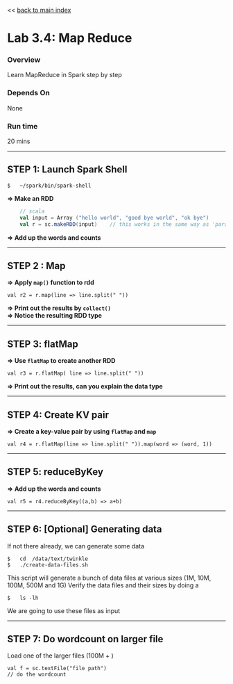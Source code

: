 <link rel='stylesheet' href='../assets/css/main.css'/>

<< [back to main index](../README.md)

Lab 3.4: Map Reduce
===================
### Overview
Learn MapReduce in Spark step by step

### Depends On
None

### Run time
20 mins


--------------------------
STEP 1: Launch Spark Shell
--------------------------

    $   ~/spark/bin/spark-shell


**=> Make an RDD**

```scala
    // scala
    val input = Array ("hello world", "good bye world", "ok bye")
    val r = sc.makeRDD(input)    // this works in the same way as 'parallelize'
```
**=> Add up the words and counts**

------------
STEP 2 : Map
------------
**=> Apply `map()` function to rdd**  

    val r2 = r.map(line => line.split(" "))

**=> Print out the results by `collect()`**  
**=> Notice the resulting RDD type**

---------------
STEP 3: flatMap
---------------
**=> Use `flatMap` to create another RDD**

    val r3 = r.flatMap( line => line.split(" "))

**=> Print out the results, can you explain the data type**


----------------------
STEP 4: Create KV pair
----------------------
**=> Create a key-value pair by using `flatMap` and `map`**  

    val r4 = r.flatMap(line => line.split(" ")).map(word => (word, 1))

-------------------
STEP 5: reduceByKey
-------------------
**=> Add up the words and counts**

    val r5 = r4.reduceByKey((a,b) => a+b)


------------------------
STEP 6:  [Optional] Generating data
------------------------
If not there already, we can generate some data

    $   cd  /data/text/twinkle
    $   ./create-data-files.sh

This script will generate a bunch of data files at various sizes (1M, 10M, 100M, 500M and 1G)
Verify the data files and their sizes by doing a

    $   ls -lh

We are going to use these files as input


------------------------
STEP 7:  Do wordcount on larger file
------------------------
Load one of the larger files (100M + )

    val f = sc.textFile("file path")
    // do the wordcount
